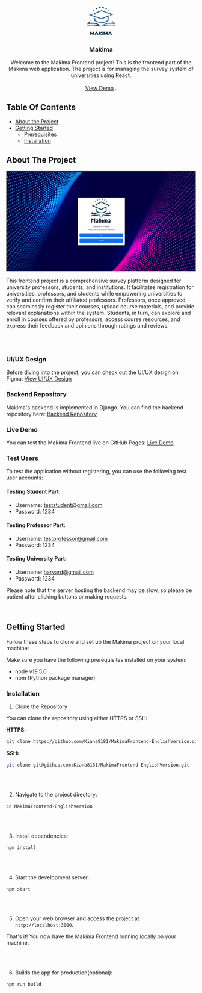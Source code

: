 <br/>
<p align="center">
  <a href="https://github.com/Kiana81/MakimaFrontend-EnglishVersion">
    <img src="images/logo.png" alt="Logo" width="80" height="80">
  </a>

  <h3 align="center">Makima</h3>

  <p align="center">
    Welcome to the Makima Frontend project! This is the frontend part of the Makima web application. The project is for managing the survey system of universities using React.
    <br/>
    <br/>
    <a href="https://kiana8181.github.io/MakimaFrontend-EnglishVersion/">View Demo</a>
    .
  </p>
</p>



## Table Of Contents

* [About the Project](#about-the-project)
* [Getting Started](#getting-started)
  * [Prerequisites](#prerequisites)
  * [Installation](#installation)

## About The Project

![Screen Shot](images/screenshot.png)

This frontend project is a comprehensive survey platform designed for university professors, students, and institutions. It facilitates registration for universities, professors, and students while empowering universities to verify and confirm their affiliated professors. Professors, once approved, can seamlessly register their courses, upload course materials, and provide relevant explanations within the system. Students, in turn, can explore and enroll in courses offered by professors, access course resources, and express their feedback and opinions through ratings and reviews.

<br />
<br />

### UI/UX Design
Before diving into the project, you can check out the UI/UX design on Figma:
[View UI/UX Design](https://www.figma.com/file/0JEMhd6QNeWV94zptakUsI/Makima-English-version?type=design&node-id=0%3A1&mode=design&t=eToksLOJVGmsvtuS-1)

### Backend Repository
Makima's backend is implemented in Django. You can find the backend repository here:
[Backend Repository](https://github.com/Kiana8181/MakimaBackend-EnglishVersion)

### Live Demo
You can test the Makima Frontend live on GitHub Pages:
[Live Demo](https://kiana8181.github.io/MakimaFrontend-EnglishVersion/)

### Test Users
To test the application without registering, you can use the following test user accounts:

#### Testing Student Part:
- Username: teststudent@gmail.com
- Password: 1234

#### Testing Professor Part:
- Username: testprofessor@gmail.com
- Password: 1234

#### Testing University Part:
- Username: harvard@gmail.com
- Password: 1234

Please note that the server hosting the backend may be slow, so please be patient after clicking buttons or making requests.

<br />

## Getting Started

Follow these steps to clone and set up the Makima project on your local machine:

Make sure you have the following prerequisites installed on your system:

- node v19.5.0
- npm (Python package manager)

### Installation

1. Clone the Repository

You can clone the repository using either HTTPS or SSH:

**HTTPS:**
```sh
git clone https://github.com/Kiana8181/MakimaFrontend-EnglishVersion.git
```

**SSH:**
```sh
git clone git@github.com:Kiana8181/MakimaFrontend-EnglishVersion.git
```

<br/>
<br/>

2. Navigate to the project directory:

```sh
cd MakimaFrontend-EnglishVersion
```

<br/>
<br/>

3. Install dependencies:

```sh
npm install
```

<br/>
<br/>

4. Start the development server:

```sh
npm start
```
<br/>
<br/>

5. Open your web browser and access the project at `http://localhost:3000`.

That's it! You now have the Makima Frontend running locally on your machine.

<br/>
<br/>

6. Builds the app for production(optional):

```sh
npm run build

```
